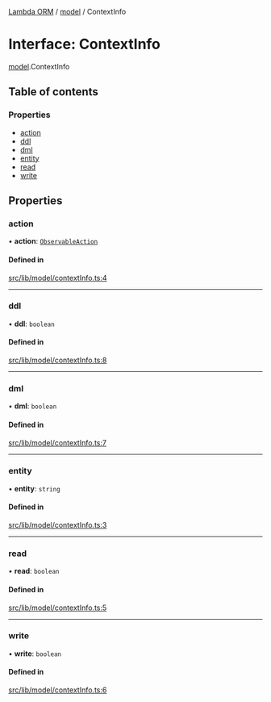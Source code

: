 [Lambda ORM](../README.md) / [model](../modules/model.md) / ContextInfo

# Interface: ContextInfo

[model](../modules/model.md).ContextInfo

## Table of contents

### Properties

- [action](model.ContextInfo.md#action)
- [ddl](model.ContextInfo.md#ddl)
- [dml](model.ContextInfo.md#dml)
- [entity](model.ContextInfo.md#entity)
- [read](model.ContextInfo.md#read)
- [write](model.ContextInfo.md#write)

## Properties

### action

• **action**: [`ObservableAction`](../enums/model.ObservableAction.md)

#### Defined in

[src/lib/model/contextInfo.ts:4](https://github.com/FlavioLionelRita/lambdaorm/blob/0fd718a/src/lib/model/contextInfo.ts#L4)

___

### ddl

• **ddl**: `boolean`

#### Defined in

[src/lib/model/contextInfo.ts:8](https://github.com/FlavioLionelRita/lambdaorm/blob/0fd718a/src/lib/model/contextInfo.ts#L8)

___

### dml

• **dml**: `boolean`

#### Defined in

[src/lib/model/contextInfo.ts:7](https://github.com/FlavioLionelRita/lambdaorm/blob/0fd718a/src/lib/model/contextInfo.ts#L7)

___

### entity

• **entity**: `string`

#### Defined in

[src/lib/model/contextInfo.ts:3](https://github.com/FlavioLionelRita/lambdaorm/blob/0fd718a/src/lib/model/contextInfo.ts#L3)

___

### read

• **read**: `boolean`

#### Defined in

[src/lib/model/contextInfo.ts:5](https://github.com/FlavioLionelRita/lambdaorm/blob/0fd718a/src/lib/model/contextInfo.ts#L5)

___

### write

• **write**: `boolean`

#### Defined in

[src/lib/model/contextInfo.ts:6](https://github.com/FlavioLionelRita/lambdaorm/blob/0fd718a/src/lib/model/contextInfo.ts#L6)
